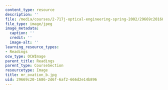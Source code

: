```yaml
---
content_type: resource
description: ''
file: /media/courses/2-717j-optical-engineering-spring-2002/29669c2016862d6f6af2666d2e14b896_mr_ovation_b.jpg
file_type: image/jpeg
image_metadata:
  caption: ''
  credit: ''
  image-alt: ''
learning_resource_types:
- Readings
ocw_type: OCWImage
parent_title: Readings
parent_type: CourseSection
resourcetype: Image
title: mr_ovation_b.jpg
uid: 29669c20-1686-2d6f-6af2-666d2e14b896
---
```

